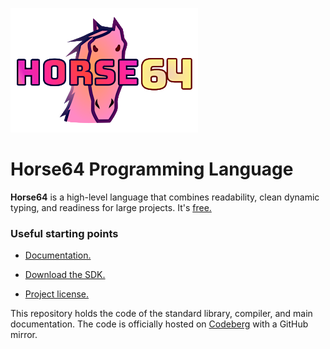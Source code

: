 
![Horse64 Title Logo](logo/logo-readme.png)


Horse64 Programming Language
============================

**Horse64** is a high-level language that combines readability, clean dynamic
typing, and readiness for large projects. It's [free.](
https://horse64.org/download)


### Useful starting points

- [Documentation.](https://horse64.org/docs/Welcome)

- [Download the SDK.](https://horse64.org/download)

- [Project license.](LICENSE.md)

This repository holds the code of the standard library, compiler,
and main documentation. The code is officially hosted on [Codeberg](
https://codeberg.org/Horse64/core.horse64.org) with a GitHub mirror.

